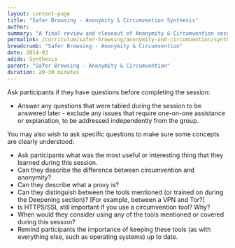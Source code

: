 ```yaml
---
layout: content-page
title: "Safer Browsing - Anonymity & Circumvention Synthesis"
author:
summary: "A final review and closeout of Anonymity & Circumvention session; adjust your closing takeaways and questions to the tools focused on during the session, in addition to the concepts covered."
permalink: /curriculum/safer-browsing/anonymity-and-circumvention/synthesis/synthesis-anonymity-and-circumvention/
breadcrumb: "Safer Browsing - Anonymity & Circumvention"
date: 2014-03
adids: Synthesis
parent: "Safer Browsing - Anonymity & Circumvention"
duration: 20-30 minutes
---
```


Ask participants if they have questions before completing the session:

- Answer any questions that were tabled during the session to be answered later - exclude any issues that require one-on-one assistance or explanation, to be addressed independently from the group.

You may also wish to ask specific questions to make sure some concepts are clearly understood:

- Ask participants what was the most useful or interesting thing that they learned during this session.
- Can they describe the difference between circumvention and anonymity?
- Can they describe what a proxy is?
- Can they distinguish between the tools mentioned (or trained on during the Deepening section)? [For example, between a VPN and Tor?]
- Is HTTPS/SSL still important if you use a circumvention tool? Why?
- When would they consider using any of the tools mentioned or covered during this session?
- Remind participants the importance of keeping these tools (as with everything  else, such as operating systems) up to date.
